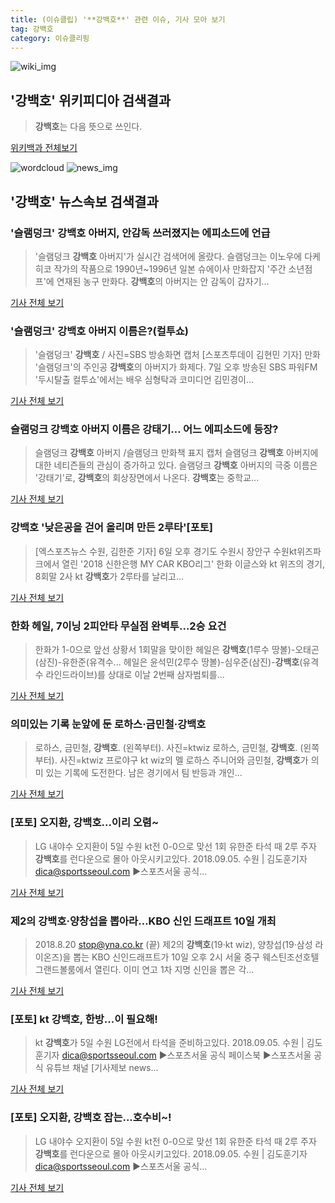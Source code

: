 ```yaml
---
title: (이슈클립) '**강백호**' 관련 이슈, 기사 모아 보기
tag: 강백호
category: 이슈클리핑
---
```

![wiki_img](https://user-images.githubusercontent.com/42597476/44503234-41136a80-a6d0-11e8-9071-6fc6418eafe4.png)
## **'**강백호**'** 위키피디아 검색결과
>**강백호**는 다음 뜻으로 쓰인다.

<a href="https://ko.wikipedia.org/wiki/강백호" target="_blank">위키백과 전체보기</a>

![wordcloud](https://s3.ap-northeast-2.amazonaws.com/lyrics101-wordcloud/2018-09-07-1536305732.png)
![news_img](https://user-images.githubusercontent.com/42597476/44507050-1206f400-a6e4-11e8-8d98-7ffbfebb353f.png)
## **'**강백호**'** 뉴스속보 검색결과
### '슬램덩크' **강백호** 아버지, 안감독 쓰러졌지는 에피소드에 언급

>'슬램덩크 **강백호** 아버지'가 실시간 검색어에 올랐다. 슬램덩크는 이노우에 다케히코 작가의 작품으로 1990년~1996년 일본 슈에이사 만화잡지 '주간 소년점프'에 연재된 농구 만화다. **강백호**의 아버지는 안 감독이 갑자기...

<a href="http://daily.hankooki.com/lpage/entv/201809/dh20180907160241139020.htm" target="_blank">기사 전체 보기</a>

### '슬램덩크' **강백호** 아버지 이름은?(컬투쇼)

>'슬램덩크' **강백호** / 사진=SBS 방송화면 캡처 [스포츠투데이 김현민 기자] 만화 '슬램덩크'의 주인공 **강백호**의 아버지가 화제다. 7일 오후 방송된 SBS 파워FM '두시탈출 컬투쇼'에서는 배우 심형탁과 코미디언 김민경이...

<a href="http://stoo.asiae.co.kr/news/naver_view.htm?idxno=2018090716093758659" target="_blank">기사 전체 보기</a>

### 슬램덩크 **강백호** 아버지 이름은 강태기… 어느 에피소드에 등장?

>슬램덩크 **강백호** 아버지 /슬램덩크 만화책 표지 캡처 슬램덩크 **강백호** 아버지에 대한 네티즌들의 관심이 증가하고 있다. 슬램덩크 **강백호** 아버지의 극중 이름은 '강태기'로, **강백호**의 회상장면에서 나온다. **강백호**는 중학교...

<a href="http://www.kyeongin.com/main/view.php?key=20180907001626568" target="_blank">기사 전체 보기</a>

### **강백호** '낮은공을 걷어 올리며 만든 2루타'[포토]

>[엑스포츠뉴스 수원, 김한준 기자] 6일 오후 경기도 수원시 장안구 수원kt위즈파크에서 열린 '2018 신한은행 MY CAR KBO리그' 한화 이글스와 kt 위즈의 경기, 8회말 2사 kt **강백호**가 2루타를 날리고...

<a href="http://www.xportsnews.com/?ac=article_view&entry_id=1016504" target="_blank">기사 전체 보기</a>

### 한화 헤일, 7이닝 2피안타 무실점 완벽투…2승 요건

>한화가 1-0으로 앞선 상황서 1회말을 맞이한 헤일은 **강백호**(1루수 땅볼)-오태곤(삼진)-유한준(유격수... 헤일은 윤석민(2루수 땅볼)-심우준(삼진)-**강백호**(유격수 라인드라이브)를 상대로 이날 2번째 삼자범퇴를...

<a href="http://www.mydaily.co.kr/new_yk/html/read.php?newsid=201809062000518325&ext=na" target="_blank">기사 전체 보기</a>

### 의미있는 기록 눈앞에 둔 로하스·금민철·**강백호**

>로하스, 금민철, **강백호**. (왼쪽부터). 사진=ktwiz 로하스, 금민철, **강백호**. (왼쪽부터). 사진=ktwiz 프로야구 kt wiz의 멜 로하스 주니어와 금민철, **강백호**가 의미 있는 기록에 도전한다. 남은 경기에서 팀 반등과 개인...

<a href="http://www.joongboo.com/news/articleView.html?idxno=1284714" target="_blank">기사 전체 보기</a>

### [포토] 오지환, **강백호**...이리 오렴~

>LG 내야수 오지환이 5일 수원 kt전 0-0으로 맞선 1회 유한준 타석 때 2루 주자 **강백호**를 런다운으로 몰아 아웃시키고있다. 2018.09.05. 수원 | 김도훈기자 dica@sportsseoul.com ▶스포츠서울 공식...

<a href="http://www.sportsseoul.com/news/read/677548" target="_blank">기사 전체 보기</a>

### 제2의 **강백호**·양창섭을 뽑아라…KBO 신인 드래프트 10일 개최

>2018.8.20 stop@yna.co.kr (끝) 제2의 **강백호**(19·kt wiz), 양창섭(19·삼성 라이온즈)을 뽑는 KBO 신인드래프트가 10일 오후 2시 서울 중구 웨스틴조선호텔 그랜드볼룸에서 열린다. 이미 연고 1차 지명 신인을 뽑은 각...

<a href="http://app.yonhapnews.co.kr/YNA/Basic/SNS/r.aspx?c=AKR20180905092700007&did=1195m" target="_blank">기사 전체 보기</a>

### [포토] kt **강백호**, 한방...이 필요해!

>kt **강백호**가 5일 수원 LG전에서 타석을 준비하고있다. 2018.09.05. 수원 | 김도훈기자 dica@sportsseoul.com ▶스포츠서울 공식 페이스북 ▶스포츠서울 공식 유튜브 채널 [기사제보 news...

<a href="http://www.sportsseoul.com/news/read/677594" target="_blank">기사 전체 보기</a>

### [포토] 오지환, **강백호** 잡는...호수비~!

>LG 내야수 오지환이 5일 수원 kt전 0-0으로 맞선 1회 유한준 타석 때 2루 주자 **강백호**를 런다운으로 몰아 아웃시키고있다. 2018.09.05. 수원 | 김도훈기자 dica@sportsseoul.com ▶스포츠서울 공식...

<a href="http://www.sportsseoul.com/news/read/677547" target="_blank">기사 전체 보기</a>


